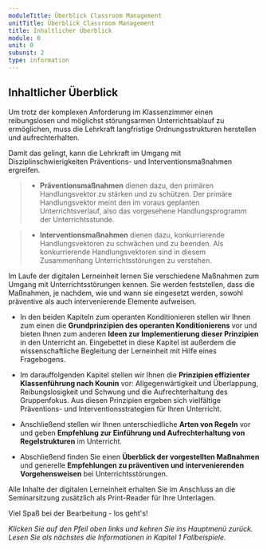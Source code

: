 ```yaml
---
moduleTitle: Überblick Classroom Management
unitTitle: Überblick Classroom Management
title: Inhaltlicher Überblick
module: 0
unit: 0
subunit: 2
type: information
---
```


## Inhaltlicher Überblick

Um trotz der komplexen Anforderung im Klassenzimmer einen reibungslosen und möglichst störungsarmen Unterrichtsablauf zu ermöglichen, muss die Lehrkraft langfristige Ordnungsstrukturen herstellen und aufrechterhalten. 

Damit das gelingt, kann die Lehrkraft im Umgang mit Disziplinschwierigkeiten Präventions- und Interventionsmaßnahmen ergreifen. 

> - **Präventionsmaßnahmen** dienen dazu, den primären Handlungsvektor zu stärken und zu schützen. Der primäre Handlungsvektor meint den im voraus geplanten Unterrichtsverlauf, also das vorgesehene Handlungsprogramm der Unterrichtsstunde. 

> - **Interventionsmaßnahmen** dienen dazu, konkurrierende Handlungsvektoren zu schwächen und zu beenden. Als konkurrierende Handlungsvektoren sind in diesem Zusammenhang Unterrichtsstörungen zu verstehen. 


Im Laufe der digitalen Lerneinheit lernen Sie verschiedene Maßnahmen zum Umgang mit Unterrichtsstörungen kennen. Sie werden feststellen, dass die Maßnahmen, je nachdem, wie und wann sie eingesetzt werden, sowohl präventive als auch intervenierende Elemente aufweisen. 

* In den beiden Kapiteln zum operanten Konditionieren stellen wir Ihnen zum einen die **Grundprinzipien des operanten Konditionierens** vor und bieten Ihnen zum anderen **Ideen zur Implementierung dieser Prinzipien** in den Unterricht an. Eingebettet in diese Kapitel ist außerdem die wissenschaftliche Begleitung der Lerneinheit mit Hilfe eines Fragebogens. 
  
* Im darauffolgenden Kapitel stellen wir Ihnen die **Prinzipien effizienter Klassenführung nach Kounin** vor: Allgegenwärtigkeit und Überlappung, Reibungslosigkeit und Schwung und die Aufrechterhaltung des Gruppenfokus. Aus diesen Prinzipien ergeben sich vielfältige Präventions- und Interventionsstrategien für Ihren Unterricht. 

* Anschließend stellen wir Ihnen unterschiedliche **Arten von Regeln** vor und geben **Empfehlung zur Einführung und Aufrechterhaltung von Regelstrukturen** im Unterricht. 

* Abschließend finden Sie einen **Überblick der vorgestellten Maßnahmen** und generelle **Empfehlungen zu präventiven und intervenierenden Vorgehensweisen** bei Unterrichtsstörungen.




Alle Inhalte der digitalen Lerneinheit erhalten Sie im Anschluss an die Seminarsitzung zusätzlich als Print-Reader für Ihre Unterlagen.

Viel Spaß bei der Bearbeitung - los geht's! 

*Klicken Sie auf den Pfeil oben links und kehren Sie ins Hauptmenü zurück. Lesen Sie als nächstes die Informationen in Kapitel 1 Fallbeispiele.*
